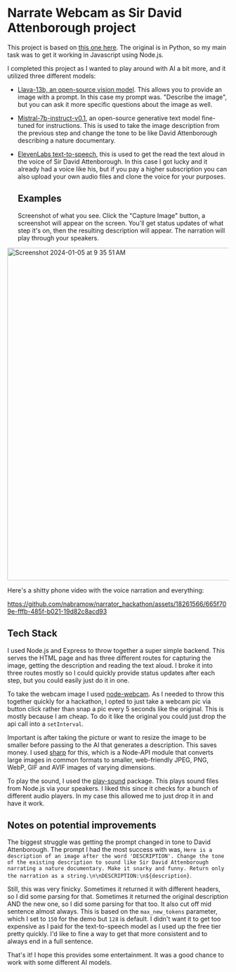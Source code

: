 # Narrate Webcam as Sir David Attenborough project

This project is based on [this one here](https://replicate.com/blog/how-to-create-an-ai-narrator). The original is in Python, so my main task was to get it working in Javascript using Node.js.

I completed this project as I wanted to play around with AI a bit more, and it utilized three different models:

- [Llava-13b, an open-source vision model](https://replicate.com/yorickvp/llava-13b). This allows you to provide an image with a prompt. In this case my prompt was. "Describe the image", but you can ask it more specific questions about the image as well.
- [Mistral-7b-instruct-v0.1](https://replicate.com/mistralai/mistral-7b-instruct-v0.1), an open-source generative text model fine-tuned for instructions. This is used to take the image description from the previous step and change the tone to be like David Attenborough describing a nature documentary.
- [ElevenLabs text-to-speech](https://elevenlabs.io/), this is used to get the read the text aloud in the voice of Sir David Attenborough. In this case I got lucky and it already had a voice like his, but if you pay a higher subscription you can also upload your own audio files and clone the voice for your purposes.

  ## Examples

  Screenshot of what you see. Click the "Capture Image" button, a screenshot will appear on the screen. You'll get status updates of what step it's on, then the resulting description will appear. The narration will play through your speakers.
  
<img width="757" alt="Screenshot 2024-01-05 at 9 35 51 AM" src="https://github.com/nabramow/narrator_hackathon/assets/18261566/f980f03a-2a19-4b2b-8699-e2c07a07cadc">

Here's a shitty phone video with the voice narration and everything:

https://github.com/nabramow/narrator_hackathon/assets/18261566/665f709e-fffb-485f-b021-19d82c8acd93

  ## Tech Stack

  I used Node.js and Express to throw together a super simple backend. This serves the HTML page and has three different routes for capturing the image, getting the description and reading the text aloud. I broke it into three routes mostly so I could quickly provide status updates after each step, but you could easily just do it in one.

  To take the webcam image I used [node-webcam](https://github.com/chuckfairy/node-webcam). As I needed to throw this together quickly for a hackathon, I opted to just take a webcam pic via button click rather than snap a pic every 5 seconds like the original. This is mostly because I am cheap. To do it like the original you could just drop the api call into a `setInterval`.

  Important is after taking the picture or want to resize the image to be smaller before passing to the AI that generates a description. This saves money. I used [sharp](https://github.com/lovell/sharp) for this, which is a Node-API module that converts large images in common formats to smaller, web-friendly JPEG, PNG, WebP, GIF and AVIF images of varying dimensions.

  To play the sound, I used the [play-sound](https://github.com/shime/play-sound) package. This plays sound files from Node.js via your speakers. I liked this since it checks for a bunch of different audio players. In my case this allowed me to just drop it in and have it work.

  ## Notes on potential improvements

  The biggest struggle was getting the prompt changed in tone to David Attenborough. The prompt I had the most success with was, `Here is a description of an image after the word 'DESCRIPTION'. Change the tone of the existing description to sound like Sir David Attenborough narrating a nature documentary. Make it snarky and funny. Return only the narration as a string.\n\nDESCRIPTION:\n${description}`.

Still, this was very finicky. Sometimes it returned it with different headers, so I did some parsing for that. Sometimes it returned the original description AND the new one, so I did some parsing for that too. It also cut off mid sentence almost always. This is based on the `max_new_tokens` parameter, which I set to `150` for the demo but `128` is default. I didn't want it to get too expensive as I paid for the text-to-speech model as I used up the free tier pretty quickly. I'd like to fine a way to get that more consistent and to always end in a full sentence.



That's it! I hope this provides some entertainment. It was a good chance to work with some different AI models.

